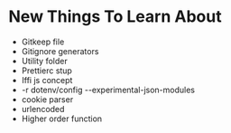 # New Things To Learn About

- Gitkeep file
- Gitignore generators
- Utility folder
- Prettierc stup
- Iffi js concept
- -r dotenv/config --experimental-json-modules
- cookie parser
- urlencoded
- Higher order function